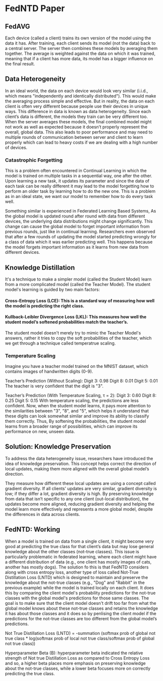 # FedNTD Paper

## FedAVG

Each device (called a client) trains its own version of the model using the data it has. After training, each client sends its model (not the data) back to a central server. The server
then combines these models by averaging them together. The average is weighted against the data on which it was trained, meaning that if a client has more data, its model
has a bigger influence on the final result.

## Data Heterogeneity

In an ideal world, the data on each device would look very similar (i.i.d., which means "independently and identically distributed"). This would make the averaging process simple and effective.
But in reality, the data on each client is often very different because people use their devices in unique ways. This difference in data is known as data heterogeneity.
Since each client’s data is different, the models they train can be very different too. When the server averages these models, the final combined model might not work as well as
expected because it doesn’t properly represent the overall, global data. This also leads to poor performance and may need to multiple rounds of communication between server and client to learn
properly which can lead to heavy costs if we are dealing with a high number of devices. 

### Catastrophic Forgetting 

This is a problem often encountered in Continual Learning in which the model is trained on multiple tasks in a sequential way, one after the other. Upon learning a new task, it updates its parameter
and since the data of each task can be really different it may lead to the model forgetting how to perform an older task by learning how to do the new one. This is a problem as in an ideal 
state, we want our model to remember how to do every task well. 

Something similar is experienced in Federated Learning Based Systems,  As the global model is updated round after round with data from different devices, the underlying data distributions might change significantly.
This change can cause the global model to forget important information from previous rounds, just like in continual learning. Researchers even observed that after a few rounds of updating 
the model started predicting wrongly for a class of data which it was earlier predicting well. This happens because the model forgets important information as it learns from new data
from different devices. 

## Knowledge Distillation 

It's a technique to make a simpler model (called the Student Model) learn from a more complicated model (called the Teacher Model). The student model's learning is guided by two main factors:
#### Cross-Entropy Loss (LCE): This is a standard way of measuring how well the model is predicting the right class.
#### Kullback-Leibler Divergence Loss (LKL): This measures how well the student model’s softened probabilities match the teacher’s.

The student model doesn't merely try to mimic the Teacher Model's answers, rather it tries to copy the soft probabilities of the teacher, which we get through a technique called temperatrue scaling. 

### Temperature Scaling 

Imagine you have a teacher model trained on the MNIST dataset, which contains images of handwritten digits (0-9).

Teacher’s Prediction (Without Scaling):
Digit 3: 0.98
Digit 8: 0.01
Digit 5: 0.01
The teacher is very confident that the digit is "3".

Teacher’s Prediction (With Temperature Scaling, τ = 2):
Digit 3: 0.60
Digit 8: 0.25
Digit 5: 0.15
With temperature scaling, the predictions are less confident. Now, when the student model learns, it pays more attention to the similarities between "3", "8", and "5", which helps it understand that these digits can look somewhat similar and improve its ability to classify them correctly. Thus, By softening the probabilities, the student model learns from a broader range of possibilities, which can improve its performance on new, unseen data.

## Solution: Knowledge Preservation

To address the data heterogeneity issue, researchers have introduced the idea of knowledge preservation. This concept helps correct the direction of local updates, making them more aligned with the overall global model’s direction.

They measure how different these local updates are using a concept called gradient diversity. If all clients' updates are very similar, gradient diversity is low; if they differ a lot, gradient diversity is high. By preserving knowledge from data that isn’t specific to any one client (out-local distribution), the updates become more aligned, reducing gradient diversity and helping the model learn more effectively and represents a more global model, despite the differences in data across clients.

## FedNTD: Working

When a model is trained on data from a single client, it might become very good at predicting the true class for that client’s data but may lose general knowledge about the other classes (not-true classes). This issue is particularly problematic in federated learning, where each client might have a different distribution of data (e.g., one client has mostly images of cats, another has mostly dogs).
The solution fo this is that FedNTD considers along with cross entropy loss, another type of loss called Not-True Distillation Loss (LNTD) which is designed to maintain and preserve the knowledge about the not-true classes (e.g., "Dog" and "Rabbit" in the previous example) while the model is trained locally on each client. It does this by comparing the client model's probability predictions for the not-true classes with the global model's predictions for those same classes. The goal is to make sure that the client model doesn't drift too far from what the global model knows about these not-true classes and retains the knowledge it has about those classes and it does so by penlising the client model if the predictions for the not-true classes are too different from the global model’s predictions.

Not True Distillation Loss (LNTD) = -summation (softmax prob of global not true class * log(softmax prob of local not true class/softmax prob of global not true class))

Hyperparameter Beta (B): hyperparameter beta indicated the relative strength of Not true Distillation Loss as compared to Cross Entropy Loss and so, a higher beta places more emphasis on preserving knowledge about the not-true classes, while a lower beta focuses more on correctly predicting the true class.
